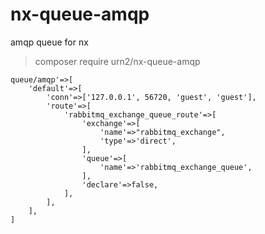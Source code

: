 # nx-queue-amqp
amqp queue for nx


> composer require urn2/nx-queue-amqp

```
queue/amqp'=>[
    'default'=>[
        'conn'=>['127.0.0.1', 56720, 'guest', 'guest'],
        'route'=>[
            'rabbitmq_exchange_queue_route'=>[
                'exchange'=>[
                    'name'=>"rabbitmq_exchange",
                    'type'=>'direct',
                ],
                'queue'=>[
                    'name'=>'rabbitmq_exchange_queue',
                ],
                'declare'=>false,
            ],
        ],
    ],
]
```